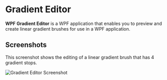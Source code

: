 # Gradient Editor

**WPF Gradient Editor** is a WPF application that enables you to preview and create linear gradient brushes for use in a WPF application.


## Screenshots

This screenshot shows the editing of a linear gradient brush that has 4 gradient stops.

![Gradient Editor Screenshot](https://content.balticsoap.com/asset/domain/restlessanimal.com/img/gradient.editor/gradient.editor.1.jpg)

